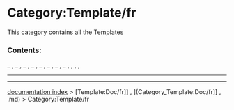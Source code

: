 # Category:Template/fr
This category contains all the Templates

### Contents:

_ , _ , _ , _ , _ , _ , _ , _ , , , ,

_ _ _ _ _

---
[documentation index](../README.md) > [Template:Doc/fr]] , ](Category_Template:Doc/fr]] , .md) > Category:Template/fr
